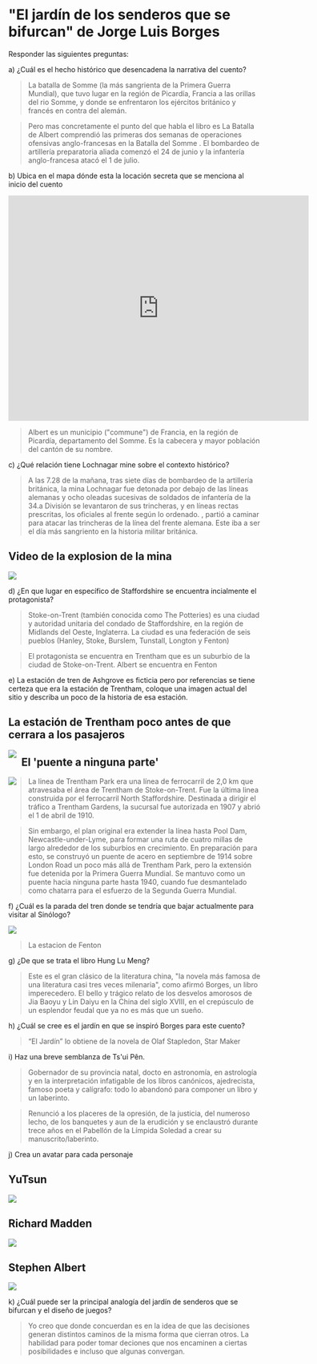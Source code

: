 **"El jardín de los senderos que se bifurcan"** de Jorge Luis Borges
============

Responder las siguientes preguntas:

a) ¿Cuál es el hecho histórico que desencadena la narrativa del cuento?

>La batalla de Somme (la más sangrienta de la Primera Guerra Mundial), que tuvo lugar en la región de Picardía, Francia a las orillas del rio Somme, y donde se enfrentaron los ejércitos británico y francés en contra del alemán. 

>Pero mas concretamente el punto del que habla el libro es La Batalla de Albert comprendió las primeras dos semanas de operaciones ofensivas anglo-francesas en la Batalla del Somme . El bombardeo de artillería preparatoria aliada comenzó el 24 de junio y la infantería anglo-francesa atacó el 1 de julio.

b) Ubica en el mapa dónde esta la locación secreta que se menciona al inicio del cuento

<iframe src="https://www.google.com/maps/embed?pb=!1m18!1m12!1m3!1d41030.818491418686!2d2.616572138124703!3d50.00336723041629!2m3!1f0!2f0!3f0!3m2!1i1024!2i768!4f13.1!3m3!1m2!1s0x47dd5f4ca2ae09d3%3A0x40af13e81622130!2s80300%20Albert%2C%20Francia!5e0!3m2!1ses-419!2smx!4v1599004622855!5m2!1ses-419!2smx" width="600" height="450" frameborder="0" style="border:0;" allowfullscreen="" aria-hidden="false" tabindex="0"></iframe>

>Albert es un municipio ("commune") de Francia, en la región de Picardía, departamento del Somme. Es la cabecera y mayor población del cantón de su nombre.

c) ¿Qué relación tiene Lochnagar mine sobre el contexto histórico?

>A las 7.28 de la mañana, tras siete días de bombardeo de la artillería británica, la mina Lochnagar fue detonada por debajo de las líneas alemanas y ocho oleadas sucesivas de soldados de infantería de la 34.a División se levantaron de sus trincheras, y en líneas rectas prescritas, los oficiales al frente según lo ordenado. , partió a caminar para atacar las trincheras de la línea del frente alemana. Este iba a ser el día más sangriento en la historia militar británica.
## Video de la explosion de la mina

[![](http://img.youtube.com/vi/YPGrrnpzB_Y/0.jpg)](http://www.youtube.com/watch?v=YPGrrnpzB_Y "Explosión de la Mina")

d) ¿En que lugar en específico de Staffordshire se encuentra incialmente el protagonista?

>Stoke-on-Trent (también conocida como The Potteries) es una ciudad y autoridad unitaria del condado de Staffordshire, en la región de Midlands del Oeste, Inglaterra. La ciudad es una federación de seis pueblos (Hanley, Stoke, Burslem, Tunstall, Longton y Fenton)

>El protagonista se encuentra en Trentham que es un suburbio de la ciudad de Stoke-on-Trent. Albert se encuentra en Fenton

e) La estación de tren de Ashgrove es ficticia pero por referencias se tiene certeza que era la estación de Trentham, coloque una imagen actual del sitio y describa un poco de la historia de esa estación.

## La estación de Trentham poco antes de que cerrara a los pasajeros

<img src="https://i2-prod.stokesentinel.co.uk/incoming/article1572511.ece/ALTERNATES/s615b/Trentham-station.jpg"  style="float: left; margin-right: 10px;" />

## El 'puente a ninguna parte'

<img src="https://i2-prod.stokesentinel.co.uk/incoming/article1572508.ece/ALTERNATES/s615b/Bridge-to-nowhere.jpg" style="float: left; margin-right: 10px;" />

>La linea de Trentham Park era una línea de ferrocarril de 2,0 km que atravesaba el área de Trentham de Stoke-on-Trent. Fue la última linea construida por el ferrocarril North Staffordshire. Destinada a dirigir el tráfico a Trentham Gardens, la sucursal fue autorizada en 1907 y abrió el 1 de abril de 1910.

>Sin embargo, el plan original era extender la línea hasta Pool Dam, Newcastle-under-Lyme, para formar una ruta de cuatro millas de largo alrededor de los suburbios en crecimiento. En preparación para esto, se construyó un puente de acero en septiembre de 1914 sobre London Road un poco más allá de Trentham Park, pero la extensión fue detenida por la Primera Guerra Mundial. Se mantuvo como un puente hacia ninguna parte hasta 1940, cuando fue desmantelado como chatarra para el esfuerzo de la Segunda Guerra Mundial.

f) ¿Cuál es la parada del tren donde se tendría que bajar actualmente para visitar al Sinólogo?
    
<img src="https://www.keele.ac.uk/media/keeleuniversity/alumni/KeeleRailMapCloseUp.jpg"/>
        
>La estacion de Fenton

g) ¿De que se trata el libro Hung Lu Meng?

>Este es el gran clásico de la literatura china, "la novela más famosa de una literatura casi tres veces milenaria", como afirmó Borges, un libro imperecedero. El bello y trágico relato de los desvelos amorosos de Jia Baoyu y Lin Daiyu en la China del siglo XVIII, en el crepúsculo de un esplendor feudal que ya no es más que un sueño. 

h) ¿Cuál se cree es el jardín en que se inspiró Borges para este cuento?

>“El Jardín” lo obtiene de la novela de Olaf Stapledon, Star Maker

i) Haz una breve semblanza de Ts'ui Pên.

>Gobernador de su provincia natal, docto en astronomía, en astrología y en la interpretación infatigable de los libros canónicos, ajedrecista, famoso poeta y calígrafo: todo lo abandonó para componer un libro y un laberinto.
    
>Renunció a los placeres de la opresión, de la justicia, del numeroso lecho, de los banquetes y aun de la erudición y se enclaustró durante trece años en el Pabellón de la Límpida Soledad a crear su manuscrito/laberinto.

j) Crea un avatar para cada personaje

## YuTsun
![](YuTsun.png)
## Richard Madden
![](RichardMadden.png)
## Stephen Albert
![](StephenAlbert.png)


k) ¿Cuál puede ser la principal analogía del jardín de senderos que se bifurcan y el diseño de juegos?

>Yo creo que donde concuerdan es en la idea de que las decisiones generan distintos caminos de la misma forma que cierran otros. La habilidad para poder tomar deciones que nos encaminen a ciertas posibilidades e incluso que algunas convergan.
